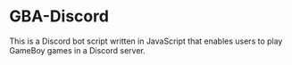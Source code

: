 # GBA-Discord
This is a Discord bot script written in JavaScript that enables users to play GameBoy games in a Discord server.
